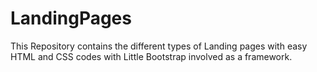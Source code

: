 # LandingPages
This Repository contains the different types of Landing pages with easy HTML and CSS codes with Little Bootstrap involved as a framework.

